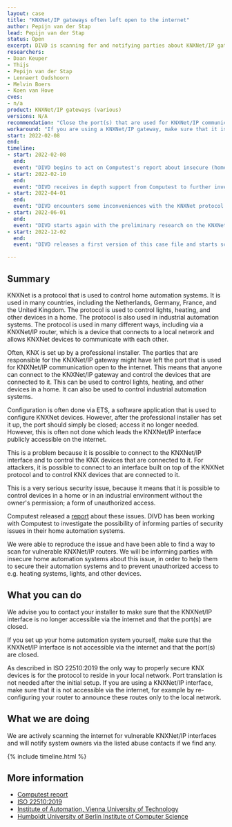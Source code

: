 ```yaml
---
layout: case
title: "KNXNet/IP gateways often left open to the internet"
author: Pepijn van der Stap
lead: Pepijn van der Stap
status: Open
excerpt: DIVD is scanning for and notifying parties about KNXNet/IP gateways that are accessible from the internet.
researchers:
- Daan Keuper
- Thijs 
- Pepijn van der Stap
- Lennaert Oudshoorn
- Melvin Boers
- Koen van Hove
cves:
- n/a 
product: KNXNet/IP gateways (various)
versions: N/A 
recommendation: "Close the port(s) that are used for KNXNet/IP communication, often port 3671. If you are using a KNXNet/IP gateway, ensure that it is not accessible from the internet."
workaround: "If you are using a KNXNet/IP gateway, make sure that it is not accessible via the internet, for example by re-configuring the router to announce these routes only to the local network."
start: 2022-02-08
end:
timeline:
- start: 2022-02-08
  end:
  event: "DIVD begins to act on Computest's report about insecure (home) automation systems (KNXNet standard)"
- start: 2022-02-10
  end:
  event: "DIVD receives in depth support from Computest to further investigate the protocol and its vulnerabilities"
- start: 2022-04-01
  end:
  event: "DIVD encounters some inconveniences with the KNXNet protocol and its scanning infrastructure"
- start: 2022-06-01
  end:
  event: "DIVD starts again with the preliminary research on the KNXNet protocol"
- start: 2022-12-02
  end:
  event: "DIVD releases a first version of this case file and starts scanning for vulnerable parties"

---
```


## Summary

KNXNet is a protocol that is used to control home automation systems. It is used in many countries, including the Netherlands, Germany, France, and the United Kingdom. The protocol is used to control lights, heating, and other devices in a home. The protocol is also used in industrial automation systems. The protocol is used in many different ways, including via a KNXNet/IP router, which is a device that connects to a local network and allows KNXNet devices to communicate with each other.

Often, KNX is set up by a professional installer. The parties that are responsible for the KNXNet/IP gateway might have left the port that is used for KNXNet/IP communication open to the internet. This means that anyone can connect to the KNXNet/IP gateway and control the devices that are connected to it. This can be used to control lights, heating, and other devices in a home. It can also be used to control industrial automation systems. 

Configuration is often done via ETS, a software application that is used to configure KNXNet devices.  However, after the professional installer has set it up, the port should simply be closed; access it no longer needed. However, this is often not done which leads the KNXNet/IP interface publicly accessible on the internet. 

This is a problem because it is possible to connect to the KNXNet/IP interface and to control the KNX devices that are connected to it.  For attackers, it is possible to connect to an interface built on top of the KNXNet protocol and to control KNX devices that are connected to it. 

This is a very serious security issue, because it means that it is possible to control devices in a home or in an industrial environment without the owner's permission; a form of unauthorized access. 

Computest released a [report](https://www.computest.nl/en/news/news-and-press-releases/homes-offices-vulnerable-unsecure-domotica/) about these issues. DIVD has been working with Computest to investigate the possibility of informing parties of security issues in their home automation systems.

We were able to reproduce the issue and have been able to find a way to scan for vulnerable KNXNet/IP routers. We will be informing parties with insecure home automation systems about this issue, in order to help them to secure their automation systems and to prevent unauthorized access to e.g. heating systems, lights, and other devices.

## What you can do

We advise you to contact your installer to make sure that the KNXNet/IP interface is no longer accessible via the internet and that the port(s) are closed.

If you set up your home automation system yourself, make sure that the KNXNet/IP interface is not accessible via the internet and that the port(s) are closed.

As described in ISO 22510:2019 the only way to properly secure KNX devices is for the protocol to reside in your local network. Port translation is not needed after the initial setup.
If you are using a KNXNet/IP interface, make sure that it is not accessible via the internet, for example by re-configuring your router to announce these routes only to the local network.

## What we are doing

We are actively scanning the internet for vulnerable KNXNet/IP interfaces and will notify system owners via the listed abuse contacts if we find any.

{% include timeline.html %}

## More information

* [Computest report](https://www.computest.nl/en/news/news-and-press-releases/homes-offices-vulnerable-unsecure-domotica/)
* [ISO 22510:2019](https://www.iso.org/obp/ui/fr/#iso:std:iso:22510:ed-1:v1:en) 
* [Institute of Automation, Vienna University of Technology](https://www.researchgate.net/profile/Daniel-Lechner-4/publication/266907095_Security_for_KNXnetIP/links/555c56b508aec5ac2232b5de/Security-for-KNXnet-IP.pdf)
* [Humboldt University of Berlin Institute of Computer Science](https://www.researchgate.net/profile/Robert-Guetzkow/publication/362188042_Security_Analysis_of_the_KNXnetIP_Secure_Protocol/links/62daebc1f3acdd5dc20f30b0/Security-Analysis-of-the-KNXnet-IP-Secure-Protocol.pdf)
